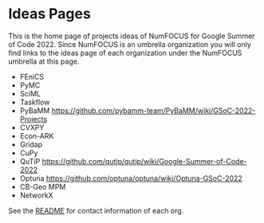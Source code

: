# Ideas Pages

This is the home page of projects ideas of NumFOCUS for Google Summer of Code 2022.
Since NumFOCUS is an umbrella organization you will only find links to the ideas
page of each organization under the NumFOCUS umbrella at this page.

- FEniCS
- PyMC
- SciML 
- Taskflow
- PyBaMM https://github.com/pybamm-team/PyBaMM/wiki/GSoC-2022-Projects
- CVXPY 
- Econ-ARK
- Gridap
- CuPy
- QuTiP https://github.com/qutip/qutip/wiki/Google-Summer-of-Code-2022
- Optuna https://github.com/optuna/optuna/wiki/Optuna-GSoC-2022
- CB-Geo MPM
- NetworkX

See the [README](https://github.com/numfocus/gsoc/blob/master/README.md#organizations-confirmed-under-numfocus-umbrella) for contact information of each org.
